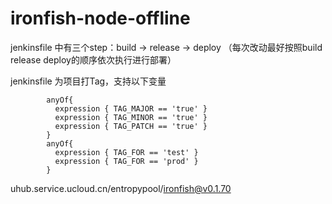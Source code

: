 # ironfish-node-offline

jenkinsfile 中有三个step：build -> release -> deploy （每次改动最好按照build release deploy的顺序依次执行进行部署）

jenkinsfile 为项目打Tag，支持以下变量

```text
        anyOf{
          expression { TAG_MAJOR == 'true' }
          expression { TAG_MINOR == 'true' }
          expression { TAG_PATCH == 'true' }
        }
        anyOf{
          expression { TAG_FOR == 'test' }
          expression { TAG_FOR == 'prod' }
        }
```

uhub.service.ucloud.cn/entropypool/ironfish@v0.1.70

